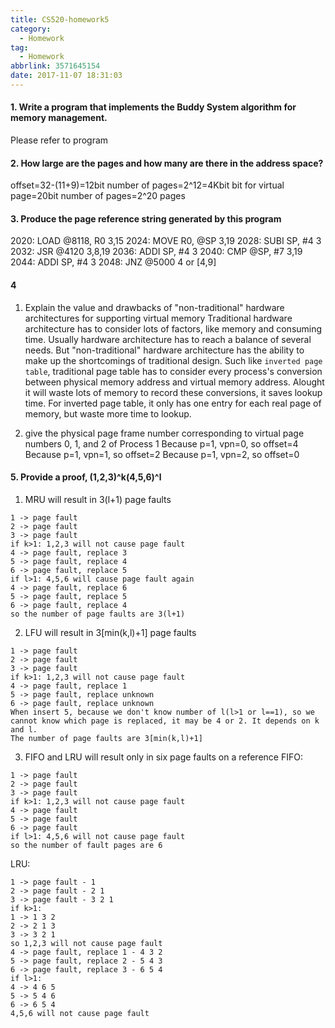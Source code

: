 ```yaml
---
title: CS520-homework5
category:
  - Homework
tag:
  - Homework
abbrlink: 3571645154
date: 2017-11-07 18:31:03
---
```


#### 1. Write a program that implements the Buddy System algorithm for memory management.
Please refer to program


#### 2. How large are the pages and how many are there in the address space?
offset=32-(11+9)=12bit
number of pages=2^12=4Kbit
bit for virtual page=20bit
number of pages=2^20 pages


#### 3. Produce the page reference string generated by this program
2020: LOAD @8118, R0    3,15
2024: MOVE R0, @SP      3,19
2028: SUBI SP, #4       3
2032: JSR @4120         3,8,19
2036: ADDI SP, #4       3
2040: CMP @SP, #7       3,19
2044: ADDI SP, #4       3
2048: JNZ @5000         4 or [4,9]


#### 4 
1. Explain the value and drawbacks of "non-traditional" hardware architectures for supporting virtual memory
Traditional hardware architecture has to consider lots of factors, like memory and consuming time. Usually hardware architecture has to reach a balance of several needs. But "non-traditional" hardware architecture has the ability to make up the shortcomings of traditional design. 
Such like `inverted page table`, traditional page table has to consider every process's conversion between physical memory address and virtual memory address. Alought it will waste lots of memory to record these conversions, it saves lookup time. For inverted page table, it only has one entry for each real page of memory, but waste more time to lookup. 

2. give the physical page frame number corresponding to virtual page numbers 0, 1, and 2 of Process 1
Because p=1, vpn=0, so offset=4
Because p=1, vpn=1, so offset=2
Because p=1, vpn=2, so offset=0


#### 5. Provide a proof, (1,2,3)^k(4,5,6)^l
1. MRU will result in 3(l+1) page faults
```text
1 -> page fault
2 -> page fault
3 -> page fault
if k>1: 1,2,3 will not cause page fault
4 -> page fault, replace 3
5 -> page fault, replace 4
6 -> page fault, replace 5
if l>1: 4,5,6 will cause page fault again
4 -> page fault, replace 6
5 -> page fault, replace 5
6 -> page fault, replace 4
so the number of page faults are 3(l+1) 
```
2. LFU will result in 3[min(k,l)+1] page faults
```text
1 -> page fault
2 -> page fault
3 -> page fault
if k>1: 1,2,3 will not cause page fault
4 -> page fault, replace 1
5 -> page fault, replace unknown
6 -> page fault, replace unknown
When insert 5, because we don't know number of l(l>1 or l==1), so we cannot know which page is replaced, it may be 4 or 2. It depends on k and l.
The number of page faults are 3[min(k,l)+1]
```

3. FIFO and LRU will result only in six page faults on a reference
FIFO:
```text
1 -> page fault
2 -> page fault
3 -> page fault
if k>1: 1,2,3 will not cause page fault
4 -> page fault
5 -> page fault
6 -> page fault
if l>1: 4,5,6 will not cause page fault
so the number of fault pages are 6
```
LRU:
```text
1 -> page fault - 1
2 -> page fault - 2 1
3 -> page fault - 3 2 1
if k>1:
1 -> 1 3 2
2 -> 2 1 3
3 -> 3 2 1
so 1,2,3 will not cause page fault
4 -> page fault, replace 1 - 4 3 2
5 -> page fault, replace 2 - 5 4 3
6 -> page fault, replace 3 - 6 5 4
if l>1:
4 -> 4 6 5
5 -> 5 4 6
6 -> 6 5 4
4,5,6 will not cause page fault
```
